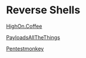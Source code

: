 # Reverse Shells
[HighOn.Coffee](https://highon.coffee/blog/reverse-shell-cheat-sheet/)

[PayloadsAllTheThings](https://github.com/swisskyrepo/PayloadsAllTheThings/blob/master/Methodology%20and%20Resources/Reverse%20Shell%20Cheatsheet.md)

[Pentestmonkey](https://pentestmonkey.net/cheat-sheet/shells/reverse-shell-cheat-sheet)